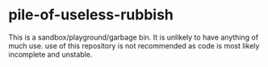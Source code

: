 # pile-of-useless-rubbish
This is a sandbox/playground/garbage bin. It is unlikely to have anything of much use. use of this repository is not recommended as code is most likely incomplete and unstable. 
